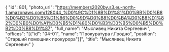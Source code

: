 {
    "id": 801,
    "photo_url": "https://members2020by.s3.eu-north-1.amazonaws.com/128044_%D0%9C%D1%8B%D1%81%D0%BB%D0%B8%D0%B2%D0%B5%D1%86%D0%9D%D0%B8%D0%BA%D0%B8%D1%82%D0%B0%D0%A1%D0%B5%D1%80%D0%B3%D0%B5%D0%B5%D0%B2%D0%B8%D1%87",
    "full_name": "Мысливец Никита Сергеевич",
    "offices": "[{\"id\": \"04-01\", \"name\": \"Прокуратура г.Гродно\", \"position\": \"Старший помощник прокурора\"}]",
    "title": "Мысливец Никита Сергеевич"
}
